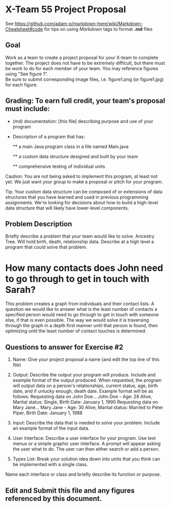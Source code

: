 # X-Team 55 Project Proposal

See https://github.com/adam-p/markdown-here/wiki/Markdown-Cheatsheet#code for tips on using *Markdown* tags to format __.md__ files

## Goal

Work as a team to create a project proposal for your X-team to complete together.
The project does not have to be extremely difficult,
but there must be work to do for each member of your team.
You may reference figures using "See figure 1".  
Be sure to submit corresponding image files, i.e. figure1.png (or figure1.jpg) for each figure.

## Grading: To earn full credit, your team's proposal must include:

* (md) documentation: [this file] describing purpose and use of your program

* Description of a program that has:

  ** a main Java program class in a file named Main.java
  
  ** a custom data structure designed and built by your team
  
  ** comprehensive testing of individual units
  
 Caution: You are not being asked to implement this program, at least not yet. 
 We just want your group to make a proposal or pitch for your program.
 
 Tip: Your custom data structure can be composed of or extensions of data structures that you have learned and used in previous programming assignments.  We're looking for decisions about how to build a high-level data structure that will likely have lower-level components.

## Problem Description

Briefly describe a problem that your team would like to solve.
Ancestry Tree. Will hold birth, death, relationship data.
Describe at a high level a program that could solve that problem.

# How many contacts does John need to go through to get in touch with Sarah?
This problem creates a graph from individuals and their contact lists. A question we would like to answer what is the least number of contacts a specified person would need to go through to get in touch with someone else, if that is even possible. The way we would solve it is traversing through the graph in a depth first manner until that person is found, then optimizing until the least number of contact touches is determined.


## Questions to answer for Exercise #2

1. Name: Give your project proposal a name (and edit the top line of this file)



2. Output: Describe the output your program will produce.  Include and example format of the output produced.
When requested, the program will output data on a person's relationships, current status, age, birth date, and if unlucky enough, death date. Example format will be as follows:
Requesting data on John Doe...
John Doe - Age: 28 Alive, Marital status: Single, Birth Date: January 1, 1990
Requesting data on Mary Jane...
Mary Jane - Age: 30 Alive, Marital status: Married to Peter Piper, Birth Date: January 1, 1988

3. Input: Describe the data that is needed to solve your problem. Include an example format of the input data.



4. User Interface: Describe a user interface for your program.  Use text menus or a simple graphic user interface.
A prompt will appear asking the user what to do.
The user can then either search or add a person.


5. Types List: Break your solution idea down into units that you think can be implemented with a single class.



Name each interface or class and briefly describe its function or purpose.


## Edit and Submit this file and any figures referenced by this document.

